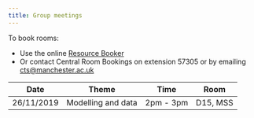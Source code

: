 ```yaml
---
title: Group meetings
---
```


To book rooms:
 - Use the online [Resource Booker](https://resourcebooker.manchester.ac.uk/)
 - Or contact Central Room Bookings on extension 57305 or by emailing [cts@manchester.ac.uk](mailto:cts@manchester.ac.uk)

|    Date    |       Theme        |   Time    |   Room   |
| ---------- | ------------------ | --------- | -------- |
| 26/11/2019 | Modelling and data | 2pm - 3pm | D15, MSS |
